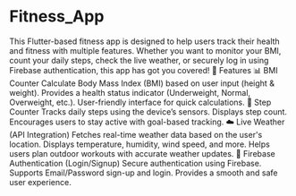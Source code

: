 # Fitness_App
This Flutter-based fitness app is designed to help users track their health and fitness with multiple features. Whether you want to monitor your BMI, count your daily steps, check the live weather, or securely log in using Firebase authentication, this app has got you covered! 
  🚀 Features 
📊 BMI Counter Calculate Body Mass Index (BMI) based on user input (height & weight). Provides a health status indicator (Underweight, Normal, Overweight, etc.). User-friendly interface for quick calculations. 
👣 Step Counter Tracks daily steps using the device’s sensors. Displays step count. Encourages users to stay active with goal-based tracking. 
☁️ Live Weather (API Integration) Fetches real-time weather data based on the user's location. Displays temperature, humidity, wind speed, and more. Helps users plan outdoor workouts with accurate weather updates. 
🔐 Firebase Authentication (Login/Signup) Secure authentication using Firebase. Supports Email/Password sign-up and login. Provides a smooth and safe user experience. 
